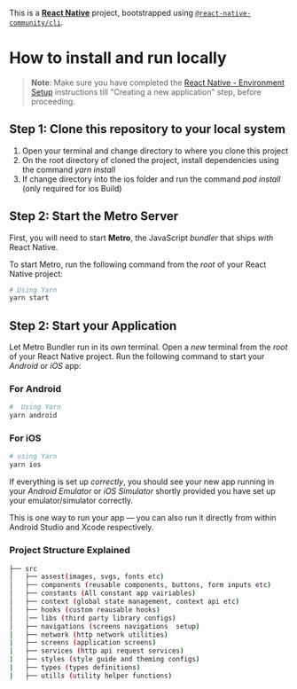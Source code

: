 This is a [**React Native**](https://reactnative.dev) project, bootstrapped using [`@react-native-community/cli`](https://github.com/react-native-community/cli).

# How to install and run locally

> **Note**: Make sure you have completed the [React Native - Environment Setup](https://reactnative.dev/docs/environment-setup) instructions till "Creating a new application" step, before proceeding.

## Step 1: Clone this repository to your local system

1. Open your terminal and change directory to where you clone this project
2. On the root directory of cloned the project, install dependencies using the command _yarn install_
3. If change directory into the ios folder and run the command _pod install_ (only required for ios Build)

## Step 2: Start the Metro Server

First, you will need to start **Metro**, the JavaScript _bundler_ that ships _with_ React Native.

To start Metro, run the following command from the _root_ of your React Native project:

```bash
# Using Yarn
yarn start
```

## Step 2: Start your Application

Let Metro Bundler run in its _own_ terminal. Open a _new_ terminal from the _root_ of your React Native project. Run the following command to start your _Android_ or _iOS_ app:

### For Android

```bash
#  Using Yarn
yarn android
```

### For iOS

```bash
# using Yarn
yarn ios
```

If everything is set up _correctly_, you should see your new app running in your _Android Emulator_ or _iOS Simulator_ shortly provided you have set up your emulator/simulator correctly.

This is one way to run your app — you can also run it directly from within Android Studio and Xcode respectively.

### Project Structure Explained

```bash
├── src
│   ├── assest(images, svgs, fonts etc)
│   ├── components (reusable components, buttons, form inputs etc)
│   ├── constants (All constant app vairiables)
│   ├── context (global state management, context api etc)
│   ├── hooks (custom reausable hooks)
│   │── libs (third party library configs)
│   ├── navigations (screens navigations  setup)
|   ├── network (http network utilities)
|   ├── screens (application screens)
|   ├── services (http api request services)
|   ├── styles (style guide and theming configs)
|   ├── types (types definitions)
|   ├── utills (utility helper functions)

```
